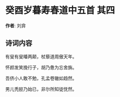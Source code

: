 # 癸酉岁暮寿春道中五首  其四

**作者**: 刘弇

## 诗词内容

有叟有叟皤两颠，杖藜道周傲天年。

怀颜发笑挽行子，胡乃惫为忘舍旃。

吾侪小人敢不勉，孔孟卷辙如趋然。

男儿秃胫乃始已，非尔所知徒怃然。

